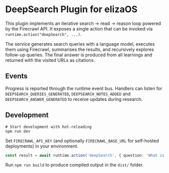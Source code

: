 # DeepSearch Plugin for elizaOS

This plugin implements an iterative search → read → reason loop powered by the Firecrawl API. It exposes a single action that can be invoked via `runtime.action("deepSearch", ...)`.

The service generates search queries with a language model, executes them using Firecrawl, summarises the results, and recursively explores follow-up queries. The final answer is produced from all learnings and returned with the visited URLs as citations.

## Events

Progress is reported through the runtime event bus. Handlers can listen for
`DEEPSEARCH_QUERIES_GENERATED`, `DEEPSEARCH_NOTES_ADDED` and
`DEEPSEARCH_ANSWER_GENERATED` to receive updates during research.

## Development

```
# Start development with hot-reloading
npm run dev
```

Set `FIRECRAWL_API_KEY` (and optionally `FIRECRAWL_BASE_URL` for self-hosted deployments) in your environment.

```ts
const result = await runtime.action('deepSearch', { question: 'What is Firecrawl?', depth: 2, breadth: 3 });
```

Run `npm run build` to produce compiled output in the `dist/` folder.

